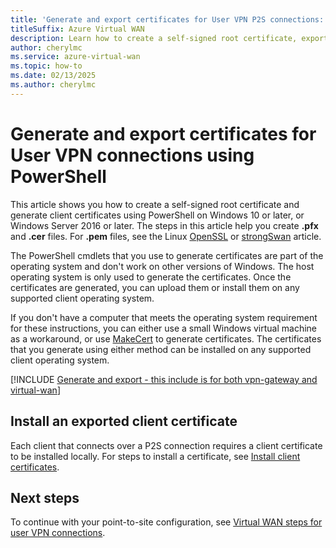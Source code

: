 ```yaml
---
title: 'Generate and export certificates for User VPN P2S connections: PowerShell'
titleSuffix: Azure Virtual WAN
description: Learn how to create a self-signed root certificate, export a public key, and generate client certificates for Virtual WAN User VPN (point-to-site) connections using PowerShell.
author: cherylmc
ms.service: azure-virtual-wan
ms.topic: how-to
ms.date: 02/13/2025
ms.author: cherylmc
---
```

# Generate and export certificates for User VPN connections using PowerShell

This article shows you how to create a self-signed root certificate and generate client certificates using PowerShell on Windows 10 or later, or Windows Server 2016 or later. The steps in this article help you create **.pfx** and **.cer** files. For **.pem** files, see the Linux [OpenSSL](../vpn-gateway/point-to-site-certificates-linux-openssl.md) or [strongSwan](../vpn-gateway/vpn-gateway-certificates-point-to-site-linux.md) article.

The PowerShell cmdlets that you use to generate certificates are part of the operating system and don't work on other versions of Windows. The host operating system is only used to generate the certificates. Once the certificates are generated, you can upload them or install them on any supported client operating system.

If you don't have a computer that meets the operating system requirement for these instructions, you can either use a small Windows virtual machine as a workaround, or use [MakeCert](certificates-point-to-site-makecert.md) to generate certificates. The certificates that you generate using either method can be installed on any supported client operating system.

[!INCLUDE [Generate and export - this include is for both vpn-gateway and virtual-wan](../../includes/vpn-gateway-generate-export-certificates-include.md)]

## Install an exported client certificate

Each client that connects over a P2S connection requires a client certificate to be installed locally. For steps to install a certificate, see [Install client certificates](install-client-certificates.md).

## Next steps

To continue with your point-to-site configuration, see [Virtual WAN steps for user VPN connections](virtual-wan-point-to-site-portal.md#p2sconfig).
